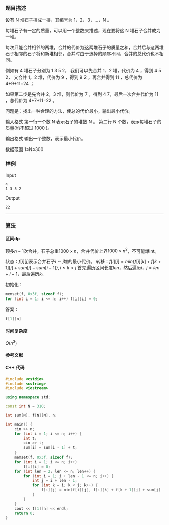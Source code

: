 ### 题目描述

设有  N  堆石子排成一排，其编号为  1，2，3，…，N 。

每堆石子有一定的质量，可以用一个整数来描述，现在要将这  N  堆石子合并成为一堆。

每次只能合并相邻的两堆，合并的代价为这两堆石子的质量之和，合并后与这两堆石子相邻的石子将和新堆相邻，合并时由于选择的顺序不同，合并的总代价也不相同。

例如有  4  堆石子分别为 1 3 5 2， 我们可以先合并  1、2  堆，代价为  4 ，得到 4 5 2， 又合并  1，2  堆，代价为  9 ，得到 9 2 ，再合并得到  11 ，总代价为  4+9+11=24 ；

如果第二步是先合并  2，3  堆，则代价为  7 ，得到 4 7，最后一次合并代价为  11 ，总代价为  4+7+11=22 。

问题是：找出一种合理的方法，使总的代价最小，输出最小代价。

输入格式
第一行一个数  N  表示石子的堆数  N 。
第二行  N  个数，表示每堆石子的质量(均不超过  1000 )。

输出格式
输出一个整数，表示最小代价。

数据范围
1≤N≤300

### 样例

Input

```
4
1 3 5 2
```

Output

```
22
```

----------

### 算法
#### 区间dp

顶多$n - 1$次合并，石子总重$1000 \times n$，合并代价上界$1000 \times n ^ 2$，不可能爆int。

状态：$f[i][j]$表示合并石子$i \sim j$堆的最小代价。
转移：$f[i][j] = min\{f[i][k] + f[k + 1][j] + sum[j] - sum[i - 1]\}, i \le k < j$
首先遍历区间长度$len$，然后遍历$i$，$j = len + i - 1$，最后遍历$k$。

初始化：
``` cpp
memset(f, 0x3f, sizeof f);
for (int i = 1; i <= n; i++) f[i][i] = 0;
```

答案：
``` cpp
f[1][n]
```

#### 时间复杂度

$O(n ^ 3)$

#### 参考文献

#### C++ 代码

``` cpp
#include <cstdio>
#include <cstring>
#include <iostream>

using namespace std;

const int N = 310;

int sum[N], f[N][N], n;

int main() {
    cin >> n;
    for (int i = 1; i <= n; i++) {
        int t;
        cin >> t;
        sum[i] = sum[i - 1] + t;
    }
    memset(f, 0x3f, sizeof f);
    for (int i = 1; i <= n; i++)
        f[i][i] = 0;
    for (int len = 2; len <= n; len++) {
        for (int i = 1; i + len - 1 <= n; i++) {
            int j = i + len - 1;
            for (int k = i; k < j; k++) {
                f[i][j] = min(f[i][j], f[i][k] + f[k + 1][j] + sum[j] - sum[i - 1]);
            }
        }
    }
    cout << f[1][n] << endl;
    return 0;
}
```